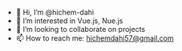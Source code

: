 - 👋 Hi, I’m @hichem-dahi
- 👀 I’m interested in Vue.js, Nue.js
- 💞️ I’m looking to collaborate on projects
- 📫 How to reach me: hichemdahi57@gmail.com

<!---
hichem-dahi/hichem-dahi is a ✨ special ✨ repository because its `README.md` (this file) appears on your GitHub profile.
You can click the Preview link to take a look at your changes.
--->
